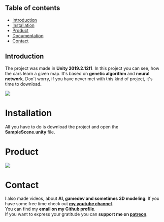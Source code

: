 Table of contents
-----------------
* [Introduction](#introduction)
* [Installation](#installation)
* [Product](#product)
* [Documentation](https://github.com/martenq1337/COPS_AI/wiki/Documentation)
* [Contact](#contact)

Introduction
------------

The project was made in **Unity 2019.2.12f1**. In this project you can see, how the cars learn a given map. It's based on **genetic algorithm** and **neural network**. Don't worry, if you have never met with this kind of project, it's time to download. 

![](https://img.shields.io/github/stars/martenq1337/COPS_AI.svg)


# Installation
All you have to do is download the project and open the **SampleScene.unity** file.
# Product
![](https://github.com/martenq1337/COPS_AI/blob/master/github_img/main_img.jpg)

# Contact
I also made videos, about **AI, gamedev and sometimes 3D modeling**. If you have some free time check out **[my youtube channel](https://www.youtube.com/channel/UCKJxd4PwFOvJVUi49KaoYLw)**.<br>
You can find my **email on my Github profile**.<br>
If you want to express your gratitude you can **support me on [patreon](https://www.patreon.com/backit)**.
